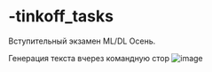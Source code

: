# -tinkoff_tasks
Вступительный экзамен ML/DL Осень.

Генерация  текста вчерез командную стор
![image](https://user-images.githubusercontent.com/105514423/189496395-675722b4-77e5-45d1-a4f0-d81d792283cf.png)
